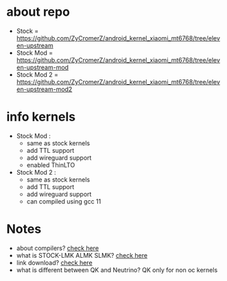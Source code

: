 # about repo
* Stock = https://github.com/ZyCromerZ/android_kernel_xiaomi_mt6768/tree/eleven-upstream
* Stock Mod = https://github.com/ZyCromerZ/android_kernel_xiaomi_mt6768/tree/eleven-upstream-mod
* Stock Mod 2 = https://github.com/ZyCromerZ/android_kernel_xiaomi_mt6768/tree/eleven-upstream-mod2

# info kernels
* Stock Mod :
    * same as stock kernels
    * add TTL support
    * add wireguard support
    * enabled ThinLTO
* Stock Mod 2 :
    * same as stock kernels
    * add TTL support
    * add wireguard support
    * can compiled using gcc 11
<!-- 
* QuantumKiller-N: 
    * Underclock CPU Big cores/cortex-a75 freq minimal from 850Mhz to 500Mhz
    * just normal kernel
    * 80Hz kernel timefrequency

* QuantumKiller-L: 
    * Underclock CPU Big cores/cortex-a75 freq minimal from 850Mhz to 500Mhz
    * Undervolt CPU
    * just normal kernel
    * 100Hz kernel timefrequency

* Neutrino-`<CPUCODE><GPUCODE>`
    * `CPUCODE` for <b>CPU</b> type
    * `GPUCODE` for <b>GPU</b> type
    * higher kernel timefrequency

# Detail about CODE things
* L = <b>CPU</b> : same as stock kernel
* H = <b>CPU</b> : overclock | cortex-a55/Little cores=2.05Ghz | cortex-a75/Big cores=2.2Ghz 
* X = <b>GPU</b> : same as stock kernel
* Y = <b>GPU</b> : same as merlin (1.000Mhz) and for lancelot only
* Z = <b>GPU</b> : Overclock to 1.018Mhz

# example about code
* Neurtino-LZ
    * L for Stock CPU frequencies
    * Z for Overclock GPU to 1.018Mhz -->

# Notes
* about compilers? <a href="https://github.com/ZyCromerZ/android_kernel_xiaomi_mt6768/blob/changelogs/about-compiler.md">check here</a>
* what is STOCK-LMK ALMK SLMK? <a href="https://github.com/ZyCromerZ/android_kernel_xiaomi_mt6768/blob/changelogs/about-lmk.md">check here</a>
* link download? <a href="https://github.com/ZyCromerZ/android_kernel_xiaomi_mt6768/blob/changelogs/download.md">check here</a>
* what is different between QK and Neutrino? QK only for non oc kernels